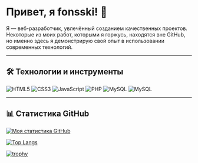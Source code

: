 # Привет, я fonsski! 👋

Я — веб-разработчик, увлечённый созданием качественных проектов. Некоторые из моих работ, которыми я горжусь, находятся вне GitHub, но именно здесь я демонстрирую свой опыт в использовании современных технологий.

---

## 🛠 Технологии и инструменты

![HTML5](https://img.shields.io/badge/HTML5-E34F26?style=flat&logo=html5&logoColor=white)
![CSS3](https://img.shields.io/badge/CSS3-1572B6?style=flat&logo=css3)
![JavaScript](https://img.shields.io/badge/JavaScript-F7DF1E?style=flat&logo=javascript&logoColor=black)
![PHP](https://img.shields.io/badge/PHP-777BB4?style=flat&logo=php&logoColor=white)
![MySQL](https://img.shields.io/badge/MySQL-4479A1?style=flat&logo=mysql&logoColor=white)
![MySQL](https://img.shields.io/badge/Laravel-4479A1?style=flat&logo=mysql&logoColor=white)

---

## 📊 Статистика GitHub
[![Моя статистика GitHub](https://github-readme-stats.vercel.app/api?username=fonsski&show_icons=true&theme=default)](https://github.com/YOUR_USERNAME)

[![Top Langs](https://github-readme-stats.vercel.app/api/top-langs/?username=fonsski&layout=compact&theme=default)](https://github.com/YOUR_USERNAME)

[![trophy](https://github-profile-trophy.vercel.app/?username=fonsski&theme=onedark)](https://github.com/ryo-ma/github-profile-trophy)
